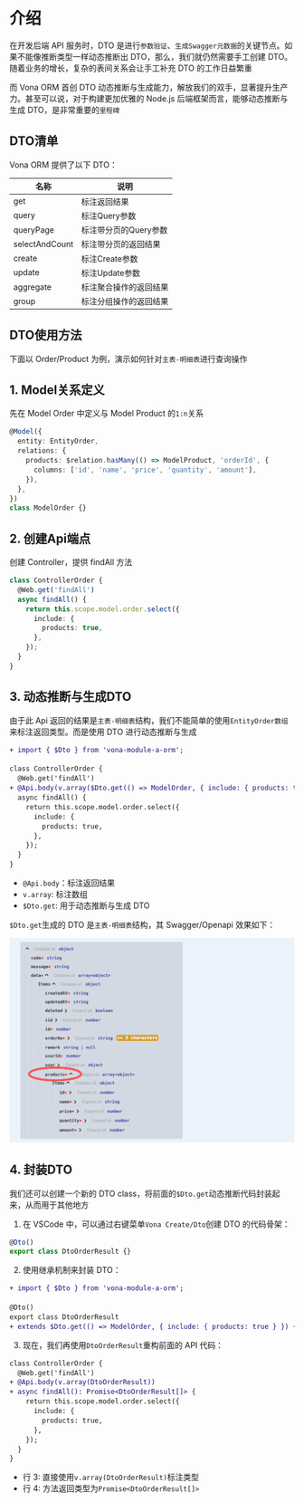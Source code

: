 # 介绍

在开发后端 API 服务时，DTO 是进行`参数验证`、`生成Swagger元数据`的关键节点。如果不能像推断类型一样动态推断出 DTO，那么，我们就仍然需要手工创建 DTO。随着业务的增长，复杂的表间关系会让手工补充 DTO 的工作日益繁重

而 Vona ORM 首创 DTO 动态推断与生成能力，解放我们的双手，显著提升生产力。甚至可以说，对于构建更加优雅的 Node.js 后端框架而言，能够动态推断与生成 DTO，是非常重要的`里程碑`

## DTO清单

Vona ORM 提供了以下 DTO：

|名称|说明|
|--|--|
|get|标注返回结果|
|query|标注Query参数|
|queryPage|标注带分页的Query参数|
|selectAndCount|标注带分页的返回结果|
|create|标注Create参数|
|update|标注Update参数|
|aggregate|标注聚合操作的返回结果|
|group|标注分组操作的返回结果|

## DTO使用方法

下面以 Order/Product 为例，演示如何针对`主表-明细表`进行查询操作

## 1. Model关系定义

先在 Model Order 中定义与 Model Product 的`1:n`关系

``` typescript
@Model({
  entity: EntityOrder,
  relations: {
    products: $relation.hasMany(() => ModelProduct, 'orderId', {
      columns: ['id', 'name', 'price', 'quantity', 'amount'],
    }),
  },
})
class ModelOrder {}
```

## 2. 创建Api端点

创建 Controller，提供 findAll 方法

``` typescript
class ControllerOrder {
  @Web.get('findAll')
  async findAll() {
    return this.scope.model.order.select({
      include: {
        products: true,
      },
    });
  }
}
```

## 3. 动态推断与生成DTO

由于此 Api 返回的结果是`主表-明细表`结构，我们不能简单的使用`EntityOrder数组`来标注返回类型。而是使用 DTO 进行动态推断与生成

``` diff
+ import { $Dto } from 'vona-module-a-orm';

class ControllerOrder {
  @Web.get('findAll')
+ @Api.body(v.array($Dto.get(() => ModelOrder, { include: { products: true } })))
  async findAll() {
    return this.scope.model.order.select({
      include: {
        products: true,
      },
    });
  }
}
```

- `@Api.body`：标注返回结果
- `v.array`: 标注数组
- `$Dto.get`: 用于动态推断与生成 DTO

`$Dto.get`生成的 DTO 是`主表-明细表`结构，其 Swagger/Openapi 效果如下：

![](../../../../assets/img/orm/dto/dto-1.png)

## 4. 封装DTO

我们还可以创建一个新的 DTO class，将前面的`$Dto.get`动态推断代码封装起来，从而用于其他地方

1. 在 VSCode 中，可以通过右键菜单`Vona Create/Dto`创建 DTO 的代码骨架：

``` typescript
@Dto()
export class DtoOrderResult {}
```

2. 使用继承机制来封装 DTO：

``` diff
+ import { $Dto } from 'vona-module-a-orm';

@Dto()
export class DtoOrderResult
+ extends $Dto.get(() => ModelOrder, { include: { products: true } }) {}
```

3. 现在，我们再使用`DtoOrderResult`重构前面的 API 代码：

``` diff
class ControllerOrder {
  @Web.get('findAll')
+ @Api.body(v.array(DtoOrderResult))
+ async findAll(): Promise<DtoOrderResult[]> {
    return this.scope.model.order.select({
      include: {
        products: true,
      },
    });
  }
}
```

- 行 3: 直接使用`v.array(DtoOrderResult)`标注类型
- 行 4: 方法返回类型为`Promise<DtoOrderResult[]>`